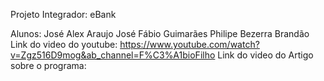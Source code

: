 Projeto Integrador: eBank

Alunos:
   	 José Alex Araujo
    José Fábio Guimarães
    Philipe Bezerra Brandão
Link do video do youtube: https://www.youtube.com/watch?v=Zgz516D9mog&ab_channel=F%C3%A1bioFilho
Link do video do Artigo sobre o programa: 
 
